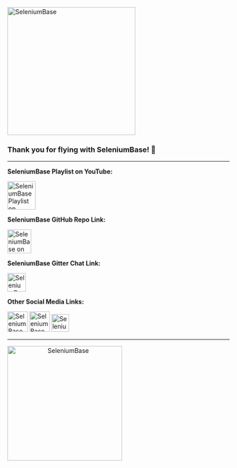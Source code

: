 <!-- SeleniumBase Docs -->

[<img src="https://seleniumbase.github.io/cdn/img/super_logo_sb.png" title="SeleniumBase" width="290">](https://github.com/seleniumbase/SeleniumBase/blob/master/README.md)

### Thank you for flying with SeleniumBase! 🦅

--------

<p><div><b>SeleniumBase Playlist on YouTube:</b></div></p>

<p><span><a href="https://www.youtube.com/playlist?list=PLp9uKicxkBc5UIlGi2BuE3aWC7JyXpD3m"><img src="https://seleniumbase.github.io/cdn/img/youtube.png" title="SeleniumBase Playlist on YouTube" alt="SeleniumBase Playlist on YouTube" width="64" /></a></span></p>

<p><div><b>SeleniumBase GitHub Repo Link:</b></div></p>

<p><div><span><a href="https://github.com/seleniumbase/SeleniumBase"><img src="https://seleniumbase.github.io/img/social/share_github.svg" title="SeleniumBase on GitHub" alt="SeleniumBase on GitHub" width="54" /></a></span></div></p>

<p><div><b>SeleniumBase Gitter Chat Link:</b></div></p>

<p><span><a href="https://gitter.im/seleniumbase/SeleniumBase"><img src="https://seleniumbase.github.io/img/social/share_gitter.svg" title="SeleniumBase on Gitter" alt="SeleniumBase on Gitter" width="42" /></a></span></p>

<p><div><b>Other Social Media Links:</b></div></p>

</div></p>
<span><a href="https://www.facebook.com/SeleniumBase"><img src="https://seleniumbase.github.io/img/social/share_facebook.svg" title="SeleniumBase on Facebook" alt="SeleniumBase on Facebook" width="46" /></a></span>
<span><a href="https://twitter.com/seleniumbase"><img src="https://seleniumbase.github.io/img/social/share_twitter.svg" title="SeleniumBase on Twitter" alt="SeleniumBase on Twitter" width="46" /></a></span>
<span><a href="https://instagram.com/seleniumbase"><img src="https://seleniumbase.github.io/img/social/share_instagram.svg" title="SeleniumBase on Instagram" alt="SeleniumBase on Instagram" width="40" /></a></span>
</div></p>

--------

<p><div><a align="center" href="https://github.com/seleniumbase/SeleniumBase/"><img align="center" src="https://seleniumbase.github.io/img/sb_logo_10.png" alt="SeleniumBase" width="260"></a></div></p>
